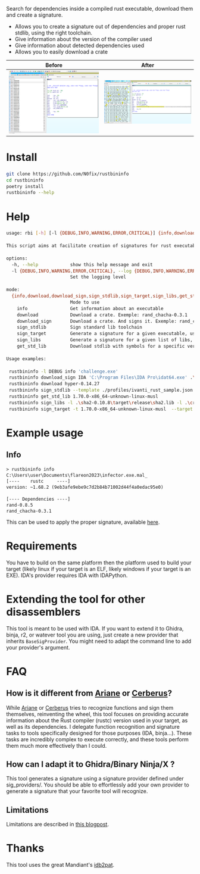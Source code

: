 Search for dependencies inside a compiled rust executable, download them and create a signature.

- Allows you to create a signature out of dependencies and proper rust stdlib, using the right toolchain.
- Give information about the version of the compiler used
- Give information about detected dependencies used
- Allows you to easily download a crate


| Before         | After         |
| -------------- | ------------- |
| ![Before](https://raw.githubusercontent.com/N0fix/imgs/d859ce0cdb6f5ead0b19c6b202a2fa5599365e2f/Screenshot%202023-12-22%20002750.png) | ![After](https://raw.githubusercontent.com/N0fix/imgs/d859ce0cdb6f5ead0b19c6b202a2fa5599365e2f/Screenshot%202023-12-22%20003431.png) |


# Install

```bash
git clone https://github.com/N0fix/rustbininfo
cd rustbininfo
poetry install
rustbininfo --help
```

# Help

```bash
usage: rbi [-h] [-l {DEBUG,INFO,WARNING,ERROR,CRITICAL}] {info,download,download_sign,sign_stdlib,sign_target,sign_libs,get_std_lib} ...

This script aims at facilitate creation of signatures for rust executables. It can detect dependencies and rustc version used in a target, and create signatures using a signature provider.

options:
  -h, --help            show this help message and exit
  -l {DEBUG,INFO,WARNING,ERROR,CRITICAL}, --log {DEBUG,INFO,WARNING,ERROR,CRITICAL}
                        Set the logging level

mode:
  {info,download,download_sign,sign_stdlib,sign_target,sign_libs,get_std_lib}
                        Mode to use
    info                Get information about an executable
    download            Download a crate. Exemple: rand_chacha-0.3.1
    download_sign       Download a crate. And signs it. Exemple: rand_chacha-0.3.1
    sign_stdlib         Sign standard lib toolchain
    sign_target         Generate a signature for a given executable, using choosed signature provider
    sign_libs           Generate a signature for a given list of libs, using choosed signature provider
    get_std_lib         Download stdlib with symbols for a specific version of rustc

Usage examples:

 rustbininfo -l DEBUG info 'challenge.exe'
 rustbininfo download_sign IDA 'C:\Program Files\IDA Pro\idat64.exe' .\sigmake.exe hyper-0.14.27 1.70.0-x86_64-unknown-linux-gnu
 rustbininfo download hyper-0.14.27
 rustbininfo sign_stdlib --template ./profiles/ivanti_rust_sample.json -t 1.70.0-x86_64-unknown-linux-musl IDA ~/idat64 ~/sigmake
 rustbininfo get_std_lib 1.70.0-x86_64-unknown-linux-musl
 rustbininfo sign_libs -l .\sha2-0.10.8\target\release\sha2.lib -l .\crypt-0.4.2\target\release\crypt.lib IDA 'C:\Program Files\IDA Pro\idat64.exe' .\sigmake.exe
 rustbininfo sign_target -t 1.70.0-x86_64-unknown-linux-musl  --target ~/Downloads/target --no-std --signature_name malware_1.70.0_musl
```

# Example usage

## Info

```
> rustbininfo info C:\Users\user\Documents\flareon2023\infector.exe.mal_ 
[----    rustc     ----]
version: ~1.68.2 (9eb3afe9ebe9c7d2b84b71002d44f4a0edac95e0)

[---- Dependencies ----]
rand-0.8.5
rand_chacha-0.3.1
```

This can be used to apply the proper signature, available [here](https://github.com/N0fix/rust-std-sigs).

# Requirements

You have to build on the same platform then the platform used to build your target (likely linux if your target is an ELF, likely windows if your target is an EXE).
IDA's provider requires IDA with IDAPython.

# Extending the tool for other disassemblers

This tool is meant to be used with IDA. If you want to extend it to Ghidra, binja, r2, or watever tool you are using, just create a new provider that inherits `BaseSigProvider`. You might need to adapt the command line to add your provider's argument.

# FAQ

## How is it different from [Ariane](https://github.com/N0fix/Ariane) or [Cerberus](https://github.com/h311d1n3r/Cerberus/tree/main)?

While [Ariane](https://github.com/N0fix/Ariane) or [Cerberus](https://github.com/h311d1n3r/Cerberus/tree/main) tries to recognize functions and sign them themselves, reinventing the wheel, this tool focuses on providing accurate information about the Rust compiler (rustc) version used in your target, as well as its dependencies. I delegate function recognition and signature tasks to tools specifically designed for those purposes (IDA, binja...). These tasks are incredibly complex to execute correctly, and these tools perform them much more effectively than I could.

## How can I adapt it to Ghidra/Binary Ninja/X ?

This tool generates a signature using a signature provider defined under sig_providers/. You should be able to effortlessly add your own provider to generate a signature that your favorite tool will recognize.

## Limitations

Limitations are described in [this blogpost](https://nofix.re/posts/2024-11-02-rust-symbs/).

# Thanks

This tool uses the great Mandiant's [idb2pat](https://github.com/mandiant/flare-ida/blob/master/python/flare/idb2pat.py).

